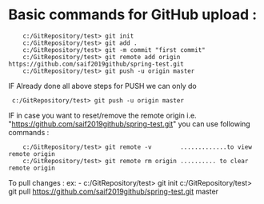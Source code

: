 # Basic commands for GitHub upload :

        c:/GitRepository/test> git init
        c:/GitRepository/test> git add .
        c:/GitRepository/test> git -m commit "first commit"
        c:/GitRepository/test> git remote add origin https://github.com/saif2019github/spring-test.git
        c:/GitRepository/test> git push -u origin master
  
IF Already done all above steps for PUSH we can only do
	
	 c:/GitRepository/test> git push -u origin master

IF in case you want to reset/remove the remote origin i.e. 
	"https://github.com/saif2019github/spring-test.git"
	 you can use following commands :
  
        c:/GitRepository/test> git remote -v  		.............to view remote origin 
        c:/GitRepository/test> git remote rm origin	.......... to clear remote origin
  
To pull changes : 
 	 ex: - 	c:/GitRepository/test> git init
	    	c:/GitRepository/test> git pull https://github.com/saif2019github/spring-test.git master
        
        
